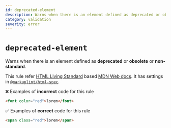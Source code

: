 ```yaml
---
id: deprecated-element
description: Warns when there is an element defined as deprecated or obsolete or non-standard.
category: validation
severity: error
---
```


# `deprecated-element`

Warns when there is an element defined as **deprecated** or **obsolete** or **non-standard**.

This rule refer [HTML Living Standard](https://html.spec.whatwg.org/) based [MDN Web docs](https://developer.mozilla.org/en/docs/Web/HTML). It has settings in [`@markuplint/html-spec`](https://github.com/markuplint/markuplint/blob/main/packages/%40markuplint/html-spec/index.json).

❌ Examples of **incorrect** code for this rule

```html
<font color="red">lorem</font>
```

✅ Examples of **correct** code for this rule

```html
<span class="red">lorem</span>
```
